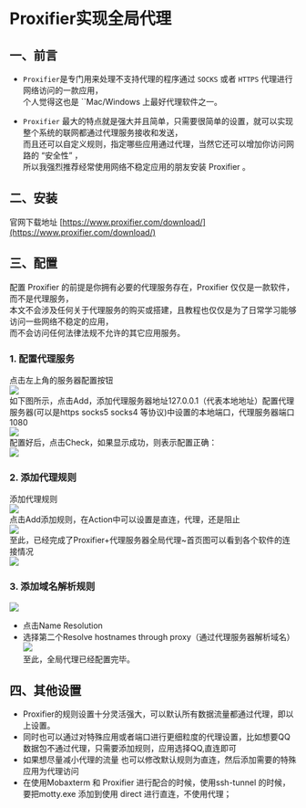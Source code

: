 # Proxifier实现全局代理

## 一、前言
* `Proxifier`是专门用来处理不支持代理的程序通过 `SOCKS` 或者 `HTTPS` 代理进行网络访问的一款应用，  
个人觉得这也是 ``Mac/Windows 上最好代理软件之一。  

* `Proxifier` 最大的特点就是强大并且简单，只需要很简单的设置，就可以实现整个系统的联网都通过代理服务接收和发送，  
而且还可以自定义规则，指定哪些应用通过代理，当然它还可以增加你访问网路的 “安全性” ，  
所以我强烈推荐经常使用网络不稳定应用的朋友安装 Proxifier 。

## 二、安装
官网下载地址 [https://www.proxifier.com/download/](https://www.proxifier.com/download/)


## 三、配置  
配置 Proxifier 的前提是你拥有必要的代理服务存在，Proxifier 仅仅是一款软件，而不是代理服务，  
本文不会涉及任何关于代理服务的购买或搭建，且教程也仅仅是为了日常学习能够访问一些网络不稳定的应用，  
而不会访问任何法律法规不允许的其它应用服务。
### 1. 配置代理服务
点击左上角的服务器配置按钮  
![](https://cdn.jsdelivr.net/gh/csvf/imagehost/imgs/20210415135006.png)    
如下图所示，点击Add，添加代理服务器地址127.0.0.1（代表本地地址）配置代理服务器(可以是https socks5 socks4 等协议)中设置的本地端口，代理服务器端口1080    
![](https://cdn.jsdelivr.net/gh/csvf/imagehost/imgs/20210415134333.png)    
配置好后，点击Check，如果显示成功，则表示配置正确：  
![](https://cdn.jsdelivr.net/gh/csvf/imagehost/imgs/20210415134540.png)  
### 2. 添加代理规则
添加代理规则  
![](https://cdn.jsdelivr.net/gh/csvf/imagehost/imgs/20210415134713.png)  
点击Add添加规则，在Action中可以设置是直连，代理，还是阻止  
![](https://cdn.jsdelivr.net/gh/csvf/imagehost/imgs/20210415134736.png)  
至此，已经完成了Proxifier+代理服务器全局代理~首页图可以看到各个软件的连接情况  
![](https://cdn.jsdelivr.net/gh/csvf/imagehost/imgs/20210415134830.png)  
### 3. 添加域名解析规则
![](https://cdn.jsdelivr.net/gh/csvf/imagehost/imgs/20210415135006.png)  
* 点击Name Resolution  
* 选择第二个Resolve hostnames through proxy（通过代理服务器解析域名）  
![](https://cdn.jsdelivr.net/gh/csvf/imagehost/imgs/20210415135244.png)  
至此，全局代理已经配置完毕。  
## 四、其他设置
* Proxifier的规则设置十分灵活强大，可以默认所有数据流量都通过代理，即以上设置。  
* 同时也可以通过对特殊应用或者端口进行更细粒度的代理设置，比如想要QQ数据包不通过代理，只需要添加规则，应用选择QQ,直连即可  
* 如果想尽量减小代理的流量 也可以修改默认规则为直连，然后添加需要的特殊应用为代理访问  
* 在使用Mobaxterm 和 Proxifier 进行配合的时候，使用ssh-tunnel 的时候，要把motty.exe 添加到使用 direct 进行直连，不使用代理；

